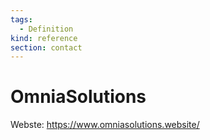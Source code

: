 ```yaml
---
tags:
  - Definition
kind: reference
section: contact
---
```


# OmniaSolutions

Webste: <https://www.omniasolutions.website/>
